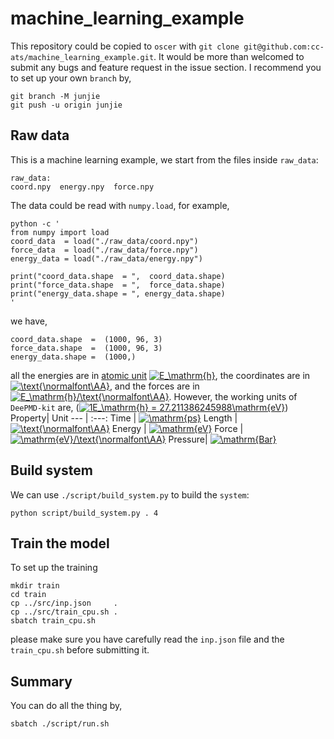 # machine_learning_example
This repository could be copied to `oscer` with `git clone git@github.com:cc-ats/machine_learning_example.git`. It would be more than welcomed to submit any bugs and feature request in the issue section. I recommend you to set up your own `branch` by,
```
git branch -M junjie
git push -u origin junjie
```
## Raw data
This is a machine learning example, we start from the files inside `raw_data`:
```
raw_data:
coord.npy  energy.npy  force.npy
```
The data could be read with `numpy.load`, for example, 
```
python -c '
from numpy import load
coord_data  = load("./raw_data/coord.npy")
force_data  = load("./raw_data/force.npy")
energy_data = load("./raw_data/energy.npy")

print("coord_data.shape  = ",  coord_data.shape)
print("force_data.shape  = ",  force_data.shape)
print("energy_data.shape = ", energy_data.shape)
'
```
we have,
```
coord_data.shape  =  (1000, 96, 3)
force_data.shape  =  (1000, 96, 3)
energy_data.shape =  (1000,)
```
all the energies are in [atomic unit](https://en.wikipedia.org/wiki/Hartree_atomic_units) <a href="https://www.codecogs.com/eqnedit.php?latex=E_\mathrm{h}" target="_blank"><img src="https://latex.codecogs.com/gif.latex?E_\mathrm{h}" title="E_\mathrm{h}" /></a>, the coordinates are in  <a href="https://www.codecogs.com/eqnedit.php?latex=\text{\normalfont\AA}" target="_blank"><img src="https://latex.codecogs.com/gif.latex?\text{\normalfont\AA}" title="\text{\normalfont\AA}" /></a>, and the forces are in <a href="https://www.codecogs.com/eqnedit.php?latex=E_\mathrm{h}/\text{\normalfont\AA}" target="_blank"><img src="https://latex.codecogs.com/gif.latex?E_\mathrm{h}/\text{\normalfont\AA}" title="E_\mathrm{h}/\text{\normalfont\AA}" /></a>. However, the working units of `DeePMD-kit` are, (<a href="https://www.codecogs.com/eqnedit.php?latex=1E_\mathrm{h}&space;=&space;27.211386245988\mathrm{eV}" target="_blank"><img src="https://latex.codecogs.com/gif.latex?1E_\mathrm{h}&space;=&space;27.211386245988\mathrm{eV}" title="1E_\mathrm{h} = 27.211386245988\mathrm{eV}" /></a>)
Property| Unit
---	| :---:
Time	| <a href="https://www.codecogs.com/eqnedit.php?latex=\mathrm{ps}" target="_blank"><img src="https://latex.codecogs.com/gif.latex?\mathrm{ps}" title="\mathrm{ps}" /></a>
Length	| <a href="https://www.codecogs.com/eqnedit.php?latex=\text{\normalfont\AA}" target="_blank"><img src="https://latex.codecogs.com/gif.latex?\text{\normalfont\AA}" title="\text{\normalfont\AA}" /></a>
Energy	| <a href="https://www.codecogs.com/eqnedit.php?latex=\mathrm{eV}" target="_blank"><img src="https://latex.codecogs.com/gif.latex?\mathrm{eV}" title="\mathrm{eV}" /></a>
Force	| <a href="https://www.codecogs.com/eqnedit.php?latex=\mathrm{eV}/\text{\normalfont\AA}" target="_blank"><img src="https://latex.codecogs.com/gif.latex?\mathrm{eV}/\text{\normalfont\AA}" title="\mathrm{eV}/\text{\normalfont\AA}" /></a>
Pressure| <a href="https://www.codecogs.com/eqnedit.php?latex=\mathrm{Bar}" target="_blank"><img src="https://latex.codecogs.com/gif.latex?\mathrm{Bar}" title="\mathrm{Bar}" /></a>

## Build system
We can use `./script/build_system.py` to build the `system`:
```
python script/build_system.py . 4
```

## Train the model
To set up the training
```
mkdir train
cd train
cp ../src/inp.json     .
cp ../src/train_cpu.sh .
sbatch train_cpu.sh
```
please make sure you have carefully read the `inp.json` file and the `train_cpu.sh` before submitting it.

## Summary
You can do all the thing by,
```
sbatch ./script/run.sh
```